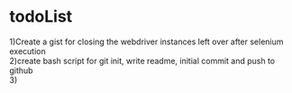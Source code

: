 # todoList

1)Create a gist for closing the webdriver instances left over after selenium execution </br>
2)create bash script for git init, write readme, initial commit and push to github </br>
3)
